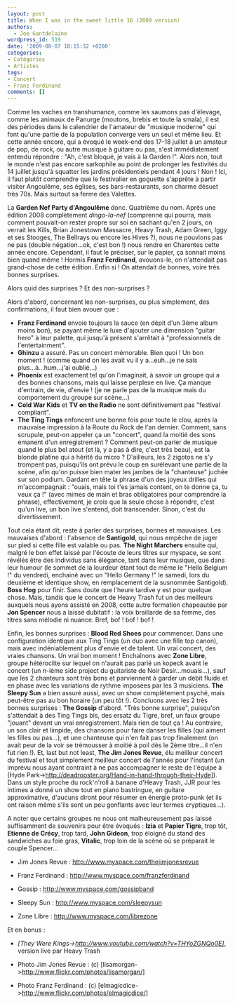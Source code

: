 ```yaml
---
layout: post
title: When I was in the sweet little 16 (2009 version)
authors:
  - Joe Gantdelaine
wordpress_id: 519
date: '2009-08-07 18:15:32 +0200'
categories:
- Catégories
- Artistes
tags:
- Concert
- Franz Ferdinand
comments: []
---
```

Comme les vaches en transhumance, comme les saumons pas d'élevage, comme les animaux de Panurge (moutons, brebis et toute la smala), il est des périodes dans le calendrier de l'amateur de "musique moderne" qui font qu'une partie de la population converge vers un seul et même lieu.
Et cette année encore, qui a évoqué le week-end des 17-18 juillet à un amateur de pop, de rock, ou autre musique à guitare ou pas, s'est immédiatement entendu répondre : "Ah, c'est bloqué, je vais à la Garden !". Alors non, tout le monde n'est pas encore sarkophile au point de prolonger les festivités du 14 juillet jusqu'à squatter les jardins présidentiels pendant 4 jours ! Non ! Ici, il faut plutôt comprendre que le festivalier en goguette s'apprête à partir visiter Angoulême, ses églises, ses bars-restaurants, son charme désuet très 70s. Mais surtout sa ferme des Valettes.

La __Garden Nef Party d'Angoulême__ donc. Quatrième du nom. Après une édition 2008 complètement *dingo-la-nef* (comprenne qui pourra, mais comment pouvait-on rester propre sur soi en sachant qu'en 2 jours, on verrait les Kills, Brian Jonestown Massacre, Heavy Trash, Adam Green, Iggy et ses Stooges, The Bellrays ou encore les Hives ?), nous ne pouvions pas ne pas (double négation...ok, c'est bon !) nous rendre en Charentes cette année encore. Cependant, il faut le préciser, sur le papier, ça sonnait moins bien quand même ! Hormis __Franz Ferdinand__, avouons-le, on n'attendait pas grand-chose de cette édition. Enfin si ! On attendait de bonnes, voire très bonnes surprises.

Alors quid des surprises ? Et des non-surprises ?

Alors d'abord, concernant les non-surprises, ou plus simplement, des confirmations, il faut bien avouer que :
- __Franz Ferdinand__ envoie toujours la sauce (en dépit d'un 3ème album moins bon), se payant même le luxe d'ajouter une dimension "guitar hero" à leur palette, qui jusqu'à présent s'arrêtait à "professionnels de l'entertainment".
- __Ghinzu__ a assuré. Pas un concert mémorable. Bien quoi ! Un bon moment ! (comme quand on les avait vu il y a...euh...je ne sais plus...à...hum...j'ai oublié...)
- __Phoenix__ est exactement tel qu'on l'imaginait, à savoir un groupe qui a des bonnes chansons, mais qui laisse perplexe en live. Ça manque d'entrain, de vie, d'envie ! (je ne parle pas de la musique mais du comportement du groupe sur scène...)
- __Cold War Kids__ et __TV on the Radio__ ne sont définitivement pas "festival compliant".
- __The Ting Tings__ enfoncent une bonne fois pour toute le clou, après la mauvaise impression à la Route du Rock de l'an dernier. Comment, sans scrupule, peut-on appeler ça un "concert", quand la moitié des sons émanent d'un enregistrement ? Comment peut-on parler de musique quand le plus bel atout (et là, y a pas à dire, c'est très beau), est la blonde platine qui a hérité du micro ? D'ailleurs, les 2 zigotos ne s'y trompent pas, puisqu'ils ont prévu le coup en surélevant une partie de la scène, afin qu'on puisse bien mater les jambes de la "chanteuse" juchée sur son podium. Gardant en tête la phrase d'un des joyeux drilles qui m'accompagnait : "ouais, mais toi t'es jamais content, on te donne ça, tu veux ça !" (avec mimes de main et bras obligatoires pour comprendre la phrase), effectivement, je crois que la seule chose à répondre, c'est qu'un live, un bon live s'entend, doit transcender. Sinon, c'est du divertissement.

<img332>

Tout cela étant dit, reste à parler des surprises, bonnes et mauvaises. Les mauvaises d'abord : l'absence de __Santigold__, qui nous empêche de juger sur pied si cette fille est valable ou pas. __The Night Marchers__ ensuite qui, malgré le bon effet laissé par l'écoute de leurs titres sur myspace, se sont révélés être des individus sans élégance, tant dans leur musique, que dans leur humour (le sommet de la lourdeur étant tout de même le "Hello Belgium !" du vendredi, enchainé avec un "Hello Germany !" le samedi, lors du deuxième et identique show, en remplacement de la susnommée Santigold). __Boss Hog__ pour finir. Sans doute que l'heure tardive y est pour quelque chose. Mais, tandis que le concert de Heavy Trash fut un des meilleurs auxquels nous ayons assisté en 2008, cette autre formation chapeautée par __Jon Spencer__ nous a laissé dubitatif : la voix braillarde de sa femme, des titres sans mélodie ni nuance. Bref, bof ! bof ! bof !

Enfin, les bonnes surprises : __Blood Red Shoes__ pour commencer. Dans une configuration identique aux Ting Tings (un duo avec une fille top canon), mais avec indéniablement plus d'envie et de talent. Un vrai concert, des vraies chansons. Un vrai bon moment ! Enchaînons avec __Zone Libre__, groupe hétéroclite sur lequel on n'aurait pas parié un kopeck avant le concert (un n-ième side project du guitariste de Noir Désir...mouais...), sauf que les 2 chanteurs sont très bons et parviennent à garder un débit fluide et en phase avec les variations de rythme imposées par les 3 musiciens. __The Sleepy Sun__ a bien assuré aussi, avec un show complètement psyché, mais peut-être pas au bon horaire (un peu tôt !). Concluons avec les 2 très bonnes surprises : __The Gossip__ d'abord. "Très bonne surprise", puisqu'on s'attendait à des Ting Tings bis, des ersatz du Tigre, bref, un faux groupe "jouant" devant un vrai enregistrement. Mais rien de tout ça ! Au contraire, un son clair et limpide, des chansons pour faire danser les filles (qui aiment les filles ou pas...), et une chanteuse qui n'en fait pas trop finalement (on avait peur de la voir se trémousser à moitié à poil dès le 2ème titre...il n'en fut rien !). Et, last but not least, __The Jim Jones Revue__, élu meilleur concert du festival et tout simplement meilleur concert de l'année pour l'instant (un imprévu nous ayant contraint à ne pas accompagner le reste de l'équipe à [Hyde Park->http://deadrooster.org/Hand-in-hand-through-their-Hyde]). Dans un style proche du rock'n'roll à banane d'Heavy Trash, JJR pour les intimes a donné un show tout en piano bastringue, en guitare approximative, d'aucuns diront pour résumer en énergie proto-punk (et ils ont raison même s'ils sont un peu gonflants avec leur termes cryptiques...).

A noter que certains groupes ne nous ont malheureusement pas laissé suffisamment de souvenirs pour être évoqués : __Izia__ et __Papier Tigre__, trop tôt, __Etienne de Crécy__, trop tard, __John Gideon__, trop éloigné du stand des sandwiches au foie gras, __Vitalic__, trop loin de la scène où se préparait le couple Spencer...

- Jim Jones Revue : http://www.myspace.com/thejimjonesrevue

- Franz Ferdinand : http://www.myspace.com/franzferdinand

- Gossip : http://www.myspace.com/gossipband

- Sleepy Sun : http://www.myspace.com/sleepysun

- Zone Libre : http://www.myspace.com/librezone


Et en bonus :

- *[They Were Kings->http://www.youtube.com/watch?v=THYoZGNQo0E]*, version live par Heavy Trash

- Photo Jim Jones Revue : (c) [lisamorgan->http://www.flickr.com/photos/lisamorgan/]
- Photo Franz Ferdinand : (c) [elmagicdice->http://www.flickr.com/photos/elmagicdice/]
